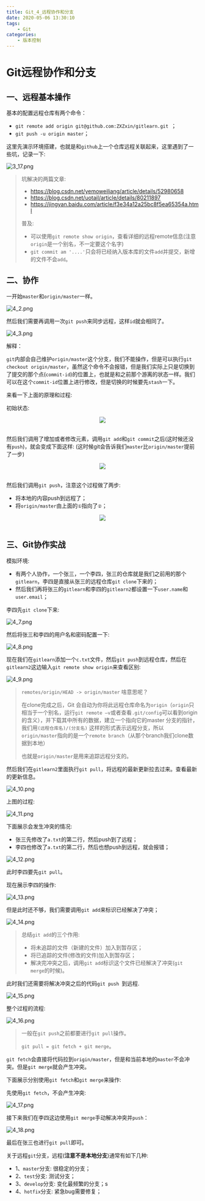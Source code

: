 ```yaml
---
title: Git_4_远程协作和分支
date: 2020-05-06 13:30:10
tags: 
    - Git
categories:
    - 版本控制
---
```

# Git远程协作和分支

## 一、远程基本操作

基本的配置远程仓库有两个命令：

* `git remote add origin git@github.com:ZXZxin/gitlearn.git `；
* `git push -u origin master`；

这里先演示环境搭建，也就是和`github`上一个仓库远程关联起来，这里遇到了一些坑，记录一下:

![3_17.png](images/3_17.png)

> 坑解决的两篇文章:
>
> * https://blog.csdn.net/yemoweiliang/article/details/52980658
> * https://blog.csdn.net/uotail/article/details/80211897
> * https://jingyan.baidu.com/article/f3e34a12a25bc8f5ea65354a.html
>
> 普及:
>
> * 可以使用`git remote show origin`，查看详细的远程remote信息(注意`origin`是一个别名，不一定要这个名字)
> * `git commit am '....'`只会将已经纳入版本库的文件`add`并提交，新增的文件不会`add`。

## 二、协作

一开始`master`和`origin/master`一样。

![4_2.png](images/4_2.png)

然后我们需要再调用一次`git push`来同步远程，这样`id`就会相同了。

![4_3.png](images/4_3.png)

解释：

`git`内部会自己维护`origin/master`这个分支，我们不能操作，但是可以执行`git checkout origin/master`，虽然这个命令不会报错，但是我们实际上只是切换到了提交的那个点(`commit-id`)的位置上，也就是和之前那个游离的状态一样。我们可以在这个`commit-id`位置上进行修改，但是切换的时候要先`stash`一下。

来看一下上面的原理和过程:

初始状态: 

<div align="center"><img src="images/4_4.png"></div><br>

然后我们调用了增加或者修改元素，调用`git add`和`git commit`之后(这时候还没有`push`)，就会变成下面这样: (这时候git会告诉我们`master`比`origin/master`提前了一步)

<div align="center"><img src="images/4_5.png"></div><br>

然后我们调用`git push`，注意这个过程做了两步:

* 将本地的内容push到远程了；
* 将`origin/master`由上面的`①`指向了`②`；



<div align="center"><img src="images/4_6.png"></div><br>



## 三、Git协作实战

模拟环境:

* 有两个人协作，一个张三，一个李四，张三的仓库就是我们之前用的那个`gitlearn`，李四是直接从张三的远程仓库`git clone`下来的；
* 然后我们再将张三的`gitlearn`和李四的`gitlearn2`都设置一下`user.name`和`user.email`；

李四先`git clone`下来:

![4_7.png](images/4_7.png)

然后将张三和李四的用户名和密码配置一下:

![4_8.png](images/4_8.png)

现在我们在`gitlearn`添加一个`c.txt`文件，然后`git push`到远程仓库，然后在`gitlearn2`这边输入`git remote show origin`来查看区别:

![4_9.png](images/4_9.png)

> `remotes/origin/HEAD -> origin/master` 啥意思呢？  
>
> 在clone完成之后，Git 会自动为你将此远程仓库命名为`origin`（`origin`只相当于一个别名，运行`git remote –v`或者查看`.git/config`可以看到origin的含义），并下载其中所有的数据，建立一个指向它的master 分支的指针，我们用`(远程仓库名)/(分支名)` 这样的形式表示远程分支，所以`origin/master`指向的是一个`remote branch`（从那个branch我们clone数据到本地）
>
> 也就是`origin/master`是用来追踪远程分支的。

然后我们在`gitlearn2`里面执行`git pull`，将远程的最新更新拉去过来。查看最新的更新信息。

![4_10.png](images/4_10.png)

上图的过程:

![4_11.png](images/4_11.png)

下面展示会发生冲突的情况:

* 张三先修改了`a.txt`的第二行，然后push到了远程；
* 李四也修改了`a.txt`的第二行，然后也想push到远程，就会报错；

![4_12.png](images/4_12.png)

此时李四要先`git pull`。

现在展示李四的操作:

![4_13.png](images/4_13.png)

但是此时还不够，我们需要调用`git add`来标识已经解决了冲突；

![4_14.png](images/4_14.png)

> 总结`git add`的三个作用:
>
> - 将未追踪的文件（新建的文件）加入到暂存区；
> - 将已追踪的文件(修改的文件)加入到暂存区；
> - 解决完冲突之后，调用`git add`标识这个文件已经解决了冲突(`git merge`的时候)。

此时我们还需要将解决冲突之后的代码`git push `到远程.

![4_15.png](images/4_15.png)

整个过程的流程:

![4_16.png](images/4_16.png)

> 一般在`git push`之前都要进行`git pull`操作。
>
> `git pull = git fetch + git merge`。

`git fetch`会直接将代码拉到`origin/master`，但是和当前本地的`master`不会冲突。但是`git merge`就会产生冲突。

下面展示分别使用`git fetch`和`git merge`来操作: 

先使用`git fetch`，不会产生冲突:

![4_17.png](images/4_17.png)

接下来我们在李四这边使用`git merge`手动解决冲突并`push`：

![4_18.png](images/4_18.png)

最后在张三也进行`git pull`即可。

关于远程`git`分支，远程(**注意不是本地分支**)通常有如下几种: 

* 1、`master`分支: 很稳定的分支；
* 2、`test`分支: 测试分支；
* 3、`develop`分支:  变化最频繁的分支；s
* 4、`hotfix`分支: 紧急bug需要修复；


